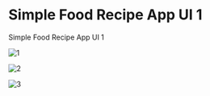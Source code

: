 # Simple Food Recipe App UI 1

Simple Food Recipe App UI 1

![1](https://github.com/BilalSevinc16/Simple_Food_Recipe_App_1/assets/146417248/4e6b1e2f-e9dd-4b57-9dbb-b0f51e2264e7)

![2](https://github.com/BilalSevinc16/Simple_Food_Recipe_App_1/assets/146417248/aa7e84bd-1142-45a7-891b-91758fecc7f9)

![3](https://github.com/BilalSevinc16/Simple_Food_Recipe_App_1/assets/146417248/2b171834-40d3-4d81-81d3-febe78720819)
